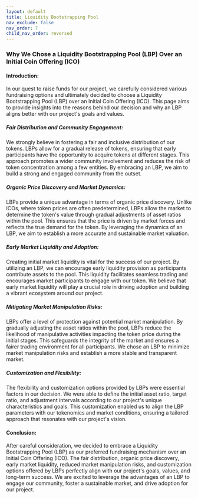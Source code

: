 ```yaml
---
layout: default
title: Liquidity Bootstrapping Pool
nav_exclude: false
nav_order: 7
child_nav_order: reversed
---
```

### Why We Chose a Liquidity Bootstrapping Pool (LBP) Over an Initial Coin Offering (ICO)

#### Introduction:
In our quest to raise funds for our project, we carefully considered various fundraising options and ultimately decided to choose a Liquidity Bootstrapping Pool (LBP) over an Initial Coin Offering (ICO). This page aims to provide insights into the reasons behind our decision and why an LBP aligns better with our project's goals and values.

##### Fair Distribution and Community Engagement:
We strongly believe in fostering a fair and inclusive distribution of our tokens. LBPs allow for a gradual release of tokens, ensuring that early participants have the opportunity to acquire tokens at different stages. This approach promotes a wider community involvement and reduces the risk of token concentration among a few entities. By embracing an LBP, we aim to build a strong and engaged community from the outset.

##### Organic Price Discovery and Market Dynamics:
LBPs provide a unique advantage in terms of organic price discovery. Unlike ICOs, where token prices are often predetermined, LBPs allow the market to determine the token's value through gradual adjustments of asset ratios within the pool. This ensures that the price is driven by market forces and reflects the true demand for the token. By leveraging the dynamics of an LBP, we aim to establish a more accurate and sustainable market valuation.

##### Early Market Liquidity and Adoption:
Creating initial market liquidity is vital for the success of our project. By utilizing an LBP, we can encourage early liquidity provision as participants contribute assets to the pool. This liquidity facilitates seamless trading and encourages market participants to engage with our token. We believe that early market liquidity will play a crucial role in driving adoption and building a vibrant ecosystem around our project.

##### Mitigating Market Manipulation Risks:
LBPs offer a level of protection against potential market manipulation. By gradually adjusting the asset ratios within the pool, LBPs reduce the likelihood of manipulative activities impacting the token price during the initial stages. This safeguards the integrity of the market and ensures a fairer trading environment for all participants. We chose an LBP to minimize market manipulation risks and establish a more stable and transparent market.

##### Customization and Flexibility:
The flexibility and customization options provided by LBPs were essential factors in our decision. We were able to define the initial asset ratio, target ratio, and adjustment intervals according to our project's unique characteristics and goals. This customization enabled us to align the LBP parameters with our tokenomics and market conditions, ensuring a tailored approach that resonates with our project's vision.

#### Conclusion:
After careful consideration, we decided to embrace a Liquidity Bootstrapping Pool (LBP) as our preferred fundraising mechanism over an Initial Coin Offering (ICO). The fair distribution, organic price discovery, early market liquidity, reduced market manipulation risks, and customization options offered by LBPs perfectly align with our project's goals, values, and long-term success. We are excited to leverage the advantages of an LBP to engage our community, foster a sustainable market, and drive adoption for our project.
